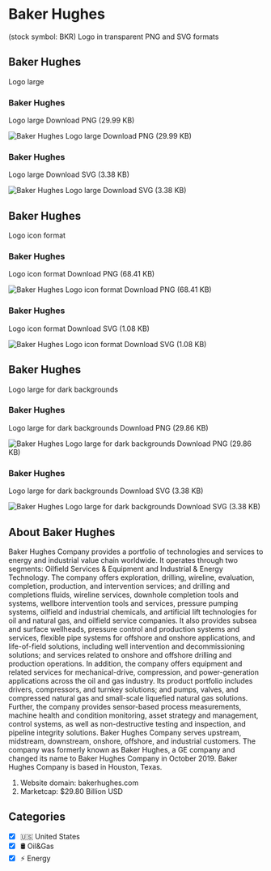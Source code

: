 # Baker Hughes
 (stock symbol: BKR) Logo in transparent PNG and SVG formats

## Baker Hughes
 Logo large

### Baker Hughes
 Logo large Download PNG (29.99 KB)

![Baker Hughes
 Logo large Download PNG (29.99 KB)](/img/orig/BKR_BIG-c49410c2.png)

### Baker Hughes
 Logo large Download SVG (3.38 KB)

![Baker Hughes
 Logo large Download SVG (3.38 KB)](/img/orig/BKR_BIG-ae8c2ae4.svg)

## Baker Hughes
 Logo icon format

### Baker Hughes
 Logo icon format Download PNG (68.41 KB)

![Baker Hughes
 Logo icon format Download PNG (68.41 KB)](/img/orig/BKR-2eb33376.png)

### Baker Hughes
 Logo icon format Download SVG (1.08 KB)

![Baker Hughes
 Logo icon format Download SVG (1.08 KB)](/img/orig/BKR-f09343e3.svg)

## Baker Hughes
 Logo large for dark backgrounds

### Baker Hughes
 Logo large for dark backgrounds Download PNG (29.86 KB)

![Baker Hughes
 Logo large for dark backgrounds Download PNG (29.86 KB)](/img/orig/BKR_BIG.D-428fde65.png)

### Baker Hughes
 Logo large for dark backgrounds Download SVG (3.38 KB)

![Baker Hughes
 Logo large for dark backgrounds Download SVG (3.38 KB)](/img/orig/BKR_BIG.D-a5baa981.svg)

## About Baker Hughes


Baker Hughes Company provides a portfolio of technologies and services to energy and industrial value chain worldwide. It operates through two segments: Oilfield Services & Equipment and Industrial & Energy Technology. The company offers exploration, drilling, wireline, evaluation, completion, production, and intervention services; and drilling and completions fluids, wireline services, downhole completion tools and systems, wellbore intervention tools and services, pressure pumping systems, oilfield and industrial chemicals, and artificial lift technologies for oil and natural gas, and oilfield service companies. It also provides subsea and surface wellheads, pressure control and production systems and services, flexible pipe systems for offshore and onshore applications, and life-of-field solutions, including well intervention and decommissioning solutions; and services related to onshore and offshore drilling and production operations. In addition, the company offers equipment and related services for mechanical-drive, compression, and power-generation applications across the oil and gas industry. Its product portfolio includes drivers, compressors, and turnkey solutions; and pumps, valves, and compressed natural gas and small-scale liquefied natural gas solutions. Further, the company provides sensor-based process measurements, machine health and condition monitoring, asset strategy and management, control systems, as well as non-destructive testing and inspection, and pipeline integrity solutions. Baker Hughes Company serves upstream, midstream, downstream, onshore, offshore, and industrial customers. The company was formerly known as Baker Hughes, a GE company and changed its name to Baker Hughes Company in October 2019. Baker Hughes Company is based in Houston, Texas.

1. Website domain: bakerhughes.com
2. Marketcap: $29.80 Billion USD


## Categories
- [x] 🇺🇸 United States
- [x] 🛢 Oil&Gas
- [x] ⚡ Energy
